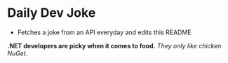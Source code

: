 
# Daily Dev Joke

- Fetches a joke from an API everyday and edits this README

**.NET developers are picky when it comes to food.**
*They only like chicken NuGet.*
    